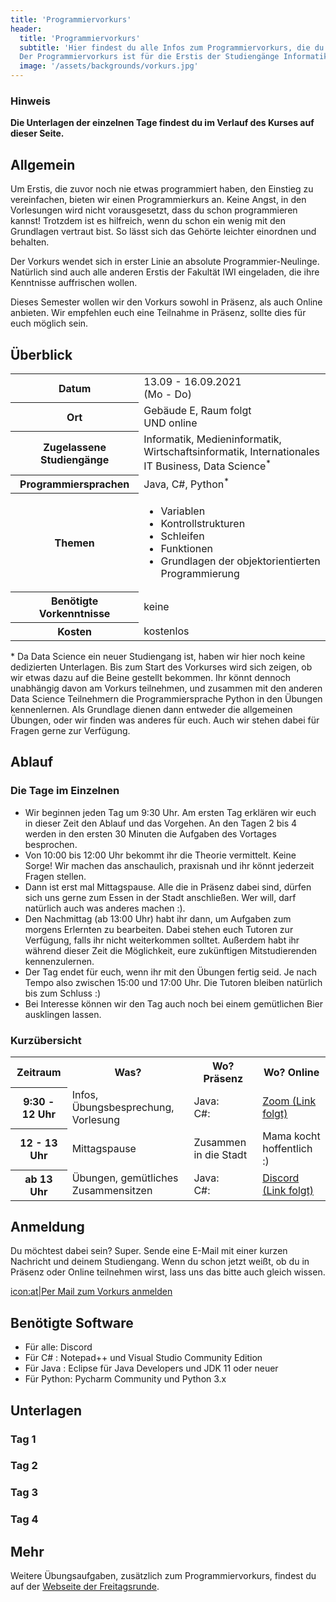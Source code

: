 ```yaml
---
title: 'Programmiervorkurs'
header:
  title: 'Programmiervorkurs'
  subtitle: 'Hier findest du alle Infos zum Programmiervorkurs, die du brauchst.
  Der Programmiervorkurs ist für die Erstis der Studiengänge Informatik und Medieninformatik gedacht.'
  image: '/assets/backgrounds/vorkurs.jpg'
---
```


### Hinweis

**Die Unterlagen der einzelnen Tage findest du im Verlauf des Kurses auf dieser Seite.**

## Allgemein

Um Erstis, die zuvor noch nie etwas programmiert haben, den Einstieg zu
vereinfachen, bieten wir einen Programmierkurs an. Keine Angst, in den
Vorlesungen wird nicht vorausgesetzt, dass du schon programmieren kannst!
Trotzdem ist es hilfreich, wenn du schon ein wenig mit den Grundlagen vertraut
bist. So lässt sich das Gehörte leichter einordnen und behalten.

Der Vorkurs wendet sich in erster Linie an absolute Programmier-Neulinge.
Natürlich sind auch alle anderen Erstis der Fakultät IWI eingeladen, die ihre
Kenntnisse auffrischen wollen.

Dieses Semester wollen wir den Vorkurs sowohl in Präsenz, als auch Online anbieten.
Wir empfehlen euch eine Teilnahme in Präsenz, sollte dies für euch möglich sein.

## Überblick

<table class="table-vertical">
    <tr>
        <th>Datum</th>
        <td>13.09 - 16.09.2021<br />(Mo - Do)</td>
    </tr>
    <tr>
        <th>Ort</th>
        <td>Gebäude E, Raum folgt<br>UND online </td>
    </tr>
    <tr>
        <th>Zugelassene Studiengänge</th>
        <td>Informatik, Medieninformatik, <br>Wirtschaftsinformatik, Internationales IT Business, Data Science<sup>*</sup></td>
    </tr>
    <tr>
        <th>Programmiersprachen</th>
        <td>Java, C#, Python<sup>*</sup></td>
    </tr>
    <tr>
        <th>Themen</th>
        <td>
            <ul>
                <li>Variablen</li>
                <li>Kontrollstrukturen</li>
                <li>Schleifen</li>
                <li>Funktionen</li>
                <li>Grundlagen der objektorientierten Programmierung</li>
            </ul>
        </td>
    </tr>
    <tr>
        <th>Benötigte Vorkenntnisse</th>
        <td>keine</td>
    </tr>
    <tr>
        <th>Kosten</th>
        <td>kostenlos</td>
    </tr>
</table>

<a>*</a> 
Da Data Science ein neuer Studiengang ist, haben wir hier noch keine dedizierten Unterlagen. 
Bis zum Start des Vorkurses wird sich zeigen, ob wir etwas dazu auf die Beine gestellt bekommen.
Ihr könnt dennoch unabhängig davon am Vorkurs teilnehmen, und zusammen mit den anderen Data Science 
Teilnehmern die Programmiersprache Python in den Übungen kennenlernen. Als Grundlage dienen dann entweder
die allgemeinen Übungen, oder wir finden was anderes für euch.
Auch wir stehen dabei für Fragen gerne zur Verfügung.
<br>

## Ablauf

### Die Tage im Einzelnen

<!--
* Von 9:30 bis 12:00 Uhr treffen wir uns im [BBB-Raum]()(Link folgt).
* Am Nachmittag treffen wir uns in [Discord]()(Link folgt).
-->
* Wir beginnen jeden Tag um 9:30 Uhr. Am ersten Tag erklären wir euch in
  dieser Zeit den Ablauf und das Vorgehen. An den Tagen 2 bis 4 werden in den 
  ersten 30 Minuten die Aufgaben des Vortages besprochen. 
* Von 10:00 bis 12:00 Uhr bekommt ihr die Theorie vermittelt. Keine Sorge! Wir
  machen das anschaulich, praxisnah und ihr könnt jederzeit Fragen stellen.
* Dann ist erst mal Mittagspause. Alle die in Präsenz dabei sind, dürfen sich uns
  gerne zum Essen in der Stadt anschließen. 
  Wer will, darf natürlich auch was anderes machen :).
* Den Nachmittag (ab 13:00 Uhr) habt ihr dann, um Aufgaben zum morgens Erlernten
  zu bearbeiten. Dabei stehen euch Tutoren zur Verfügung, falls ihr nicht
  weiterkommen solltet. Außerdem habt ihr während dieser Zeit die Möglichkeit,
  eure zukünftigen Mitstudierenden kennenzulernen.
* Der Tag endet für euch, wenn ihr mit den Übungen fertig seid. Je nach Tempo
  also zwischen 15:00 und 17:00 Uhr. Die Tutoren bleiben natürlich bis zum
  Schluss :)
* Bei Interesse können wir den Tag auch noch bei einem gemütlichen Bier
  ausklingen lassen.

### Kurzübersicht

<table>
  <tr>
    <th>Zeitraum</th>
    <th>Was?</th>
    <th>Wo? Präsenz</th>
    <th>Wo? Online</th>
  </tr><tr>
    <th>9:30 - 12 Uhr</th>
    <td>Infos, Übungsbesprechung, Vorlesung</td>
    <td>Java: <br> C#:</td>
    <td><a href="https://www.example.com">Zoom (Link folgt)</a></td>
  </tr>
  <tr>
    <th>12 - 13 Uhr</th>
    <td>Mittagspause</td>
    <td>Zusammen in die Stadt</td>
    <td>Mama kocht hoffentlich :)</td>
  </tr>  
  <tr>
    <th>ab 13 Uhr</th>
    <td>Übungen, gemütliches Zusammensitzen</td>
    <td>Java: <br> C#:</td>
    <td><a href="https://www.example.com">Discord (Link folgt)</a></td>
  </tr>
</table>


## Anmeldung

Du möchtest dabei sein? Super. Sende eine E-Mail mit einer kurzen Nachricht und
deinem Studiengang. Wenn du schon jetzt weißt, ob du in Präsenz oder Online teilnehmen
wirst, lass uns das bitte auch gleich wissen.

[icon:at|Per Mail zum Vorkurs anmelden](/scripts/email.php?address=vorkurs)

## Benötigte Software

* Für alle: Discord
* Für C# : Notepad++ und Visual Studio Community Edition
* Für Java : Eclipse für Java Developers und JDK 11 oder neuer
* Für Python: Pycharm Community und Python 3.x

## Unterlagen

### Tag 1
<!--
* [Link zu den Folien von Java](https://drive.google.com/file/d/1kxhPal7CuQ0FYaKJyoUjBd0e9-ZtQpyz/view?usp=sharing)
* [Link zu den Folien von C#](https://drive.google.com/file/d/1v3GDqmn7AaUDhf4GBPMErxdBu10Afq8X/view?usp=sharing)
* [Link zu der Aufgabe 1](https://drive.google.com/file/d/1MiuP0LTfX12YwBoe7M-7_541xzrldtnk/view?usp=sharing)
* [Link zur Lösung der Aufgabe 1 von Java](https://drive.google.com/file/d/1An9uPjI3vGPdj1nAE3VeJ7Bipn2acBd7/view?usp=sharing)
* [Link zur Lösung der Aufgabe 1 von C#](https://drive.google.com/file/d/1XKEeUC8YogfjP19q2s0VFnaFmm3kTTZf/view?usp=sharing)
-->

### Tag 2
<!--
* [Link zu den Folien von Java](https://drive.google.com/file/d/1POrQ2izPAIs1PrWlbg8Xvzh7MomiZ6ZL/view?usp=sharing)
* [Link zu den Folien von C#](https://drive.google.com/file/d/1TZX2UGi1mccVl-zdcDZv-NWK29-_rtdo/view?usp=sharing)
* [Link zu der Aufgabe 2](https://drive.google.com/file/d/15voveQRMNZSstStZmWwgx4it23MBHS0k/view?usp=sharing)
* [Link zur Lösung der Aufgabe 2 von Java](https://drive.google.com/file/d/1WZKHC8ZPvnzBeqncGbOLLRqpMdFCZCpr/view?usp=sharing)
* [Link zur Lösung der Aufgabe 2 von C#](https://drive.google.com/file/d/1l1qLhLKflr3xLa1oGGyLdoquXanI-MTx/view?usp=sharing)
-->

### Tag 3
<!--
* [Link zu den Folien von Java](https://drive.google.com/file/d/1g7aDr6dEL_iFDcS1i8ozKF490P_VV9u4/view?usp=sharing)
* [Link zu den Folien von C#](https://drive.google.com/file/d/1eKg0i5_SBlx-xfftD9JHBAM6ULo29ob3/view?usp=sharing)
* [Link zu der Aufgabe 3](https://drive.google.com/file/d/1BdojwG9BeP3KxovjCOlHSFMGoi87a0r_/view?usp=sharing)
* [Link zur Lösung der Aufgabe 3 von Java](https://drive.google.com/file/d/1mgfId5yEFI5y8Q99o52bZ2339Esqy05x/view?usp=sharing)
* [Link zur Lösung der Aufgabe 3 von C#](https://drive.google.com/file/d/1d-vJ2hOzrnDQaB5h6O5GAAs_opfY7D_I/view?usp=sharing)
-->

### Tag 4
<!--
* [Link zu den Folien von Java](https://drive.google.com/file/d/1ebmXtQpB-WqbQJKr6IyjjtDoR_t4waS2/view?usp=sharing)
* [Link zu den Folien von C#](https://drive.google.com/file/d/1BP4xdf7OklWLEQ1tatjoZMJf0MQbMzF5/view?usp=sharing)
* [Link zum Bahnautomat von Java](https://drive.google.com/file/d/1D4uWgKE2vKr8qJ82XF2HzcjBRHx94fap/view?usp=sharing)
* [Link zu der Aufgabe 4 von C#](https://drive.google.com/file/d/1bX9gkBuo3zv6aKQ1rOPsf24JXPibNvnD/view?usp=sharing)
* [Link zur Lösung der Aufgabe 4 von Java](https://drive.google.com/file/d/192AV7RWorgJrORoYYt9gVRb0rBeY8pRt/view?usp=sharing)
* [Link zur Lösung der Aufgabe 4 von C#](https://drive.google.com/file/d/1vLg6mKeXIuUeJb6diSUl49tM_6D7R5gI/view?usp=sharing)
* [Link zur Umfrage](https://forms.gle/ZN2H8sDFGdkXHE5K8)
-->

## Mehr

Weitere Übungsaufgaben, zusätzlich zum Programmiervorkurs, findest du auf der
[Webseite der Freitagsrunde](https://wiki.freitagsrunde.org/Javakurs/%C3%9Cbungsaufgaben).
